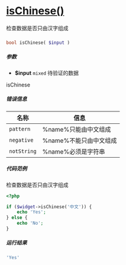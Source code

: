 [isChinese()](http://twinh.github.com/widget/api/isChinese)
===========================================================

检查数据是否只由汉字组成

### 
```php
bool isChinese( $input )
```

##### 参数
* **$input** `mixed` 待验证的数据

isChinese
##### 错误信息
| **名称**              | **信息**                                                       | 
|-----------------------|----------------------------------------------------------------|
| `pattern`             | %name%只能由中文组成                                           |
| `negative`            | %name%不能只由中文组成                                         |
| `notString`           | %name%必须是字符串                                             |

##### 代码范例
检查数据是否只由汉字组成
```php
<?php

if ($widget->isChinese('中文')) {
    echo 'Yes';
} else {
    echo 'No';
}
```
##### 运行结果
```php
'Yes'
```
